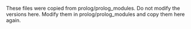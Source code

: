 These files were copied from prolog/prolog_modules.
Do not modify the versions here.
Modify them in prolog/prolog_modules and copy them here again.
